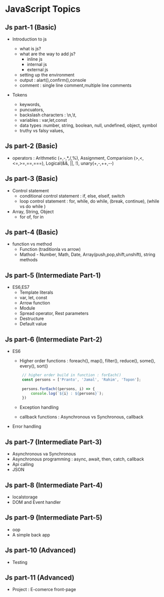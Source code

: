 # JavaScript Topics


## Js part-1 (Basic)
- Introduction to js
  - what is js?
  - what are the way to add js?
      - inline js
      - internal js
      - external js
  - setting up the environment
  - output : alart(),confirm(),console
  - comment : single line comment,multiple line comments

- Tokens
  - keywords,
  - puncuators,
  - backslash characters : \n,\t,
  - variables : var,let,const
  - data types :number, string, boolean, null, undefined, object, symbol
  - truthy vs falsy values,


## Js part-2 (Basic)
- operators : Arithmetic (+,-,*,/,%), Assignment, Comparision (>,<,<=,>=,==,===), Logical(&&, ||, !), unary(+,-,++,--)



## Js part-3 (Basic) 
- Control statement
  - conditional control statement : if, else, elseif, switch
  - loop control statement : for, while, do while, (break, continue), (while vs do while ) 
- Array, String, Object
  - for of, for in


## Js part-4 (Basic)
- function vs method
   - Function (traditionla vs arrow) 
   - Mathod - Number, Math, Date, Array(push,pop,shift,unshift), string methods

  
 
## Js part-5 (Intermediate Part-1)
- ES6,ES7
   - Template literals
   - var, let, const
   - Arrow function
   - Module
   - Spread operator, Rest parameters
   - Destructure
   - Default value


## Js part-6 (Intermediate Part-2)
- ES6
   - Higher order functions : foreach(), map(), filter(), reduce(), some(), every(), sort()
     
     ```javascript
      // higher order build in function : forEach()
      const persons = ['Pranto', 'Jamal', 'Rahim', 'Topon'];
      
      persons.forEach((persons, i) => {
          console.log(`${i} : ${persons}`);
      })
     ```
   - Exception handling
   - callback functions : Asynchronous vs Synchronous, callback
- Error handling



## Js part-7 (Intermediate Part-3)
- Asynchronous va Synchronous
- Asynchronous programming : async, await, then, catch, callback
- Api calling
- JSON


## Js part-8 (Intermediate Part-4)
- localstorage
- DOM and Event handler


  
## Js part-9 (Intermediate Part-5)
- oop
- A simple back app
  
  
## Js part-10 (Advanced)
- Testing

## Js part-11 (Advanced)
- Project : E-comerce front-page


















